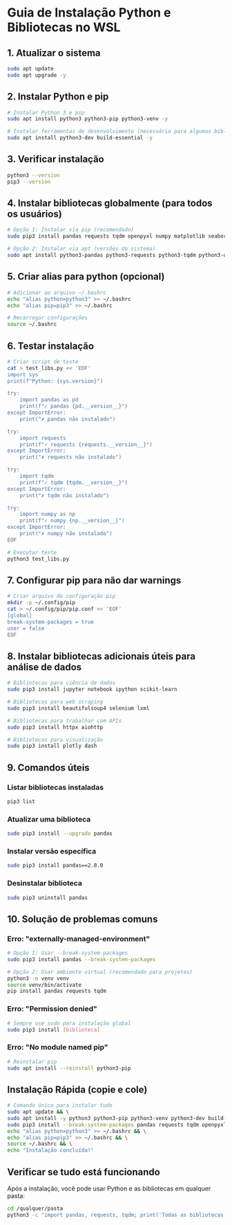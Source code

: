 # Guia de Instalação Python e Bibliotecas no WSL

## 1. Atualizar o sistema
```bash
sudo apt update
sudo apt upgrade -y
```

## 2. Instalar Python e pip
```bash
# Instalar Python 3 e pip
sudo apt install python3 python3-pip python3-venv -y

# Instalar ferramentas de desenvolvimento (necessário para algumas bibliotecas)
sudo apt install python3-dev build-essential -y
```

## 3. Verificar instalação
```bash
python3 --version
pip3 --version
```

## 4. Instalar bibliotecas globalmente (para todos os usuários)
```bash
# Opção 1: Instalar via pip (recomendado)
sudo pip3 install pandas requests tqdm openpyxl numpy matplotlib seaborn

# Opção 2: Instalar via apt (versões do sistema)
sudo apt install python3-pandas python3-requests python3-tqdm python3-openpyxl -y
```

## 5. Criar alias para python (opcional)
```bash
# Adicionar ao arquivo ~/.bashrc
echo "alias python=python3" >> ~/.bashrc
echo "alias pip=pip3" >> ~/.bashrc

# Recarregar configurações
source ~/.bashrc
```

## 6. Testar instalação
```bash
# Criar script de teste
cat > test_libs.py << 'EOF'
import sys
print(f"Python: {sys.version}")

try:
    import pandas as pd
    print(f"✓ pandas {pd.__version__}")
except ImportError:
    print("✗ pandas não instalado")

try:
    import requests
    print(f"✓ requests {requests.__version__}")
except ImportError:
    print("✗ requests não instalado")

try:
    import tqdm
    print(f"✓ tqdm {tqdm.__version__}")
except ImportError:
    print("✗ tqdm não instalado")

try:
    import numpy as np
    print(f"✓ numpy {np.__version__}")
except ImportError:
    print("✗ numpy não instalado")
EOF

# Executar teste
python3 test_libs.py
```

## 7. Configurar pip para não dar warnings
```bash
# Criar arquivo de configuração pip
mkdir -p ~/.config/pip
cat > ~/.config/pip/pip.conf << 'EOF'
[global]
break-system-packages = true
user = false
EOF
```

## 8. Instalar bibliotecas adicionais úteis para análise de dados
```bash
# Bibliotecas para ciência de dados
sudo pip3 install jupyter notebook ipython scikit-learn

# Bibliotecas para web scraping
sudo pip3 install beautifulsoup4 selenium lxml

# Bibliotecas para trabalhar com APIs
sudo pip3 install httpx aiohttp

# Bibliotecas para visualização
sudo pip3 install plotly dash
```

## 9. Comandos úteis

### Listar bibliotecas instaladas
```bash
pip3 list
```

### Atualizar uma biblioteca
```bash
sudo pip3 install --upgrade pandas
```

### Instalar versão específica
```bash
sudo pip3 install pandas==2.0.0
```

### Desinstalar biblioteca
```bash
sudo pip3 uninstall pandas
```

## 10. Solução de problemas comuns

### Erro: "externally-managed-environment"
```bash
# Opção 1: Usar --break-system-packages
sudo pip3 install pandas --break-system-packages

# Opção 2: Usar ambiente virtual (recomendado para projetos)
python3 -m venv venv
source venv/bin/activate
pip install pandas requests tqdm
```

### Erro: "Permission denied"
```bash
# Sempre use sudo para instalação global
sudo pip3 install [biblioteca]
```

### Erro: "No module named pip"
```bash
# Reinstalar pip
sudo apt install --reinstall python3-pip
```

## Instalação Rápida (copie e cole)

```bash
# Comando único para instalar tudo
sudo apt update && \
sudo apt install -y python3 python3-pip python3-venv python3-dev build-essential && \
sudo pip3 install --break-system-packages pandas requests tqdm openpyxl numpy matplotlib seaborn jupyter && \
echo "alias python=python3" >> ~/.bashrc && \
echo "alias pip=pip3" >> ~/.bashrc && \
source ~/.bashrc && \
echo "Instalação concluída!"
```

## Verificar se tudo está funcionando

Após a instalação, você pode usar Python e as bibliotecas em qualquer pasta:

```bash
cd /qualquer/pasta
python3 -c "import pandas, requests, tqdm; print('Todas as bibliotecas estão funcionando!')"
```
